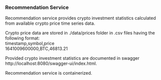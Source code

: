 ### Recommendation Service

Recommendation service provides crypto investment statistics calculated from available crypto price time series data.

Crypto price data are stored in ./data/prices folder in .csv files having the following format:\
timestamp,symbol,price\
1641009600000,BTC,46813.21

Provided crypto investment statistics are documented in swagger http://localhost:8080/swagger-ui/index.html.

Recommendation service is containerized.
